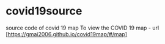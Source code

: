 # covid19source
source code of covid 19 map
To view the COVID 19 map - url [https://gmai2006.github.io/covid19map/#/map]
